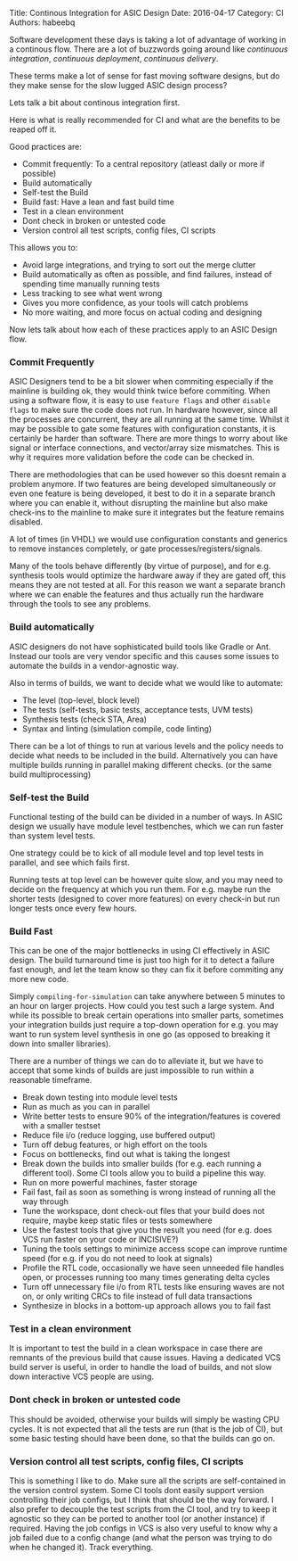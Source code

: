 Title: Continous Integration for ASIC Design
Date: 2016-04-17
Category: CI
Authors: habeebq

Software development these days is taking a lot of advantage of working in a continous flow. There are a lot of buzzwords going around like *continuous integration*, *continuous deployment*, *continuous delivery*.

These terms make a lot of sense for fast moving software designs, but do they make sense for the slow lugged ASIC design process?

Lets talk a bit about continous integration first.

Here is what is really recommended for CI and what are the benefits to be reaped off it.

Good practices are:

- Commit frequently: To a central repository (atleast daily or more if possible)
- Build automatically
- Self-test the Build
- Build fast: Have a lean and fast build time
- Test in a clean environment
- Dont check in broken or untested code
- Version control all test scripts, config files, CI scripts

This allows you to:

- Avoid large integrations, and trying to sort out the merge clutter
- Build automatically as often as possible, and find failures, instead of spending time manually running tests
- Less tracking to see what went wrong
- Gives you more confidence, as your tools will catch problems
- No more waiting, and more focus on actual coding and designing

Now lets talk about how each of these practices apply to an ASIC Design flow.

### Commit Frequently ###
ASIC Designers tend to be a bit slower when commiting especially if the mainline is building ok, they would think twice before commiting.
When using a software flow, it is easy to use `feature flags` and other `disable flags` to make sure the code does not run.
In hardware however, since all the processes are concurrent, they are all running at the same time. Whilst it may be possible to gate
some features with configuration constants, it is certainly be harder than software. There are more things to worry about
like signal or interface connections, and vector/array size mismatches. This is why it requires more validation before the code can be checked in.

There are methodologies that can be used however so this doesnt remain a problem anymore.
If two features are being developed simultaneously or even one feature is being developed, it best to do it in a separate
branch where you can enable it, without disrupting the mainline but also make check-ins to the mainline to make sure it integrates
but the feature remains disabled.

A lot of times (in VHDL) we would use configuration constants and generics to remove instances completely, or gate processes/registers/signals.

Many of the tools behave differently (by virtue of purpose), and for e.g. synthesis tools would optimize the hardware away if they are gated off,
this means they are not tested at all. For this reason we want a separate branch where we can enable the features and thus actually run
the hardware through the tools to see any problems.

### Build automatically ###
ASIC designers do not have sophisticated build tools like Gradle or Ant. Instead our tools are very vendor specific and this causes some issues to
automate the builds in a vendor-agnostic way.

Also in terms of builds, we want to decide what we would like to automate:
- The level (top-level, block level)
- The tests (self-tests, basic tests, acceptance tests, UVM tests)
- Synthesis tests (check STA, Area)
- Syntax and linting (simulation compile, code linting)

There can be a lot of things to run at various levels and the policy needs to decide what needs to be included in the build.
Alternatively you can have multiple builds running in parallel making different checks. (or the same build multiprocessing)

### Self-test the Build ###

Functional testing of the build can be divided in a number of ways. In ASIC design we usually have module level testbenches,
which we can run faster than system level tests.

One strategy could be to kick of all module level and top level tests in parallel, and see which fails first.

Running tests at top level can be however quite slow, and you may need to decide on the frequency at which you run them. For e.g.
maybe run the shorter tests (designed to cover more features) on every check-in but run longer tests once every few hours.

### Build Fast ###

This can be one of the major bottlenecks in using CI effectively in ASIC design. The build turnaround time is just too high for it
to detect a failure fast enough, and let the team know so they can fix it before commiting any more new code.

Simply `compiling-for-simulation` can take anywhere between 5 minutes to an hour on larger projects. How could you test such a large system.
And while its possible to break certain operations into smaller parts, sometimes your integration builds just require a top-down operation for e.g.
you may want to run system level synthesis in one go (as opposed to breaking it down into smaller libraries).

There are a number of things we can do to alleviate it, but we have to accept that some kinds of builds are just impossible to run within a reasonable
timeframe.

- Break down testing into module level tests
- Run as much as you can in parallel
- Write better tests to ensure 90% of the integration/features is covered with a smaller testset
- Reduce file i/o (reduce logging, use buffered output)
- Turn off debug features, or high effort on the tools
- Focus on bottlenecks, find out what is taking the longest
- Break down the builds into smaller builds (for e.g. each running a different tool). Some CI tools allow you to build a pipeline this way.
- Run on more powerful machines, faster storage
- Fail fast, fail as soon as something is wrong instead of running all the way through
- Tune the workspace, dont check-out files that your build does not require, maybe keep static files or tests somewhere
- Use the fastest tools that give you the result you need (for e.g. does VCS run faster on your code or INCISIVE?)
- Tuning the tools settings to minimize access scope can improve runtime speed (for e.g. if you do not need to look at signals)
- Profile the RTL code, occasionally we have seen unneeded file handles open, or processes running too many times generating delta cycles
- Turn off unnecessary file i/o from RTL tests like ensuring waves are not on, or only writing CRCs to file instead of full data transactions
- Synthesize in blocks in a bottom-up approach allows you to fail fast


### Test in a clean environment ###

It is important to test the build in a clean workspace in case there are remnants of the previous build that cause issues.
Having a dedicated VCS build server is useful, in order to handle the load of builds, and not slow down interactive VCS people are using.

### Dont check in broken or untested code ###

This should be avoided, otherwise your builds will simply be wasting CPU cycles. It is not expected that all the tests are run (that is the job of 
CI), but some basic testing should have been done, so that the builds can go on.

### Version control all test scripts, config files, CI scripts ###

This is something I like to do. Make sure all the scripts are self-contained in the version control system. Some CI tools dont easily support version controlling
their job configs, but I think that should be the way forward. I also prefer to decouple the test scripts from the CI tool, and try to keep it agnostic
so they can be ported to another tool (or another instance) if required. Having the job configs in VCS is also very useful to know why a job failed due
to a config change (and what the person was trying to do when he changed it). Track everything.
